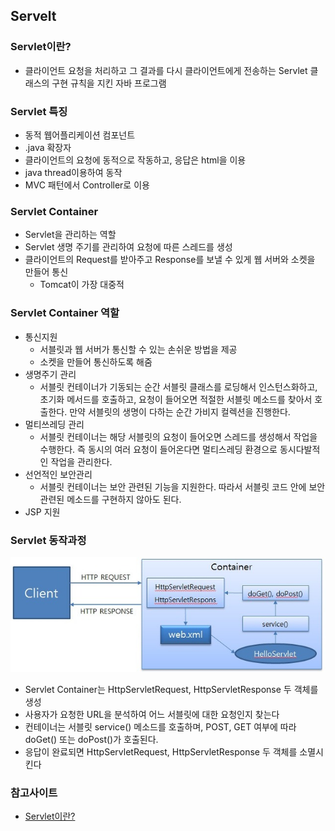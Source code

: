 ## Servelt


### Servlet이란?

- 클라이언트 요청을 처리하고 그 결과를 다시 클라이언트에게 전송하는 Servlet 클래스의 구현 규칙을 지킨 자바 프로그램


### Servlet 특징

- 동적 웹어플리케이션 컴포넌트
- .java 확장자
- 클라이언트의 요청에 동적으로 작동하고, 응답은 html을 이용
- java thread이용하여 동작
- MVC 패턴에서 Controller로 이용


### Servlet Container

- Servlet을 관리하는 역할
- Servlet 생명 주기를 관리하여 요청에 따른 스레드를 생성
- 클라이언트의 Request를 받아주고 Response를 보낼 수 있게 웹 서버와 소켓을 만들어 통신
    + Tomcat이 가장 대중적

### Servlet Container 역할

- 통신지원
    + 서블릿과 웹 서버가 통신할 수 있는 손쉬운 방법을 제공
    + 소켓을 만들어 통신하도록 해줌
- 생명주기 관리
    + 서블릿 컨테이너가 기동되는 순간 서블릿 클래스를 로딩해서 인스턴스화하고, 초기화 메서드를 호출하고, 요청이 들어오면 적절한 서블릿 메소드를 찾아서 호출한다. 만약 서블릿의 생명이 다하는 순간 가비지 컬렉션을 진행한다.
- 멀티쓰레딩 관리
    + 서블릿 컨테이너는 해당 서블릿의 요청이 들어오면 스레드를 생성해서 작업을 수행한다. 즉 동시의 여러 요청이 들어온다면 멀티스레딩 환경으로 동시다발적인 작업을 관리한다.
- 선언적인 보안관리
    + 서블릿 컨테이너는 보안 관련된 기능을 지원한다. 따라서 서블릿 코드 안에 보안 관련된 메소드를 구현하지 않아도 된다.
- JSP 지원


### Servlet 동작과정

![Servlet 동작과정](Servlet_동작과정.jpg)

- Servlet Container는 HttpServletRequest, HttpServletResponse 두 객체를 생성
- 사용자가 요청한 URL을 분석하여 어느 서블릿에 대한 요청인지 찾는다
- 컨테이너는 서블릿 service() 메소드를 호출하며, POST, GET 여부에 따라 doGet() 또는 doPost()가 호출된다.
- 응답이 완료되면 HttpServletRequest, HttpServletResponse 두 객체를 소멸시킨다


### 참고사이트

- [Servlet이란?](http://til0804.tistory.com/25)
